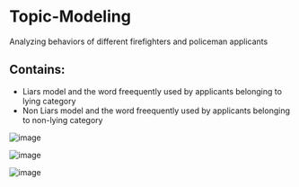 # Topic-Modeling
Analyzing behaviors of different firefighters and policeman applicants
## Contains:
- Liars model and the word freequently used by applicants belonging to lying category
- Non Liars model and the word freequently used by applicants belonging to non-lying category

![image](https://user-images.githubusercontent.com/73797256/121285134-70a4b900-c8a3-11eb-80f9-03e029958f11.png)

![image](https://user-images.githubusercontent.com/73797256/121285545-3556ba00-c8a4-11eb-95ef-5e1b74ff87da.png)

![image](https://user-images.githubusercontent.com/73797256/121285696-6d5dfd00-c8a4-11eb-8053-23b9e13dd315.png)




